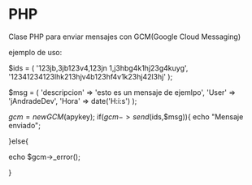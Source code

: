 PHP
===

Clase PHP para enviar mensajes con GCM(Google Cloud Messaging)

ejemplo de uso:

$ids = (
  '123jb,3jb123v4,123jn 1,j3hbg4k1hj23g4kuyg',
  '12341234123lhk213hjv4b123hf4v1k23hj42l3hj'
);

$msg = (
  'descripcion' => 'esto es un mensaje de ejemlpo',
  'User' => 'jAndradeDev',
  'Hora' => date('H:i:s')
);

$gcm = new GCM($apykey);
if($gcm->send($ids,$msg)){
  echo "Mensaje enviado";

}else{

  echo $gcm->_error();

}
